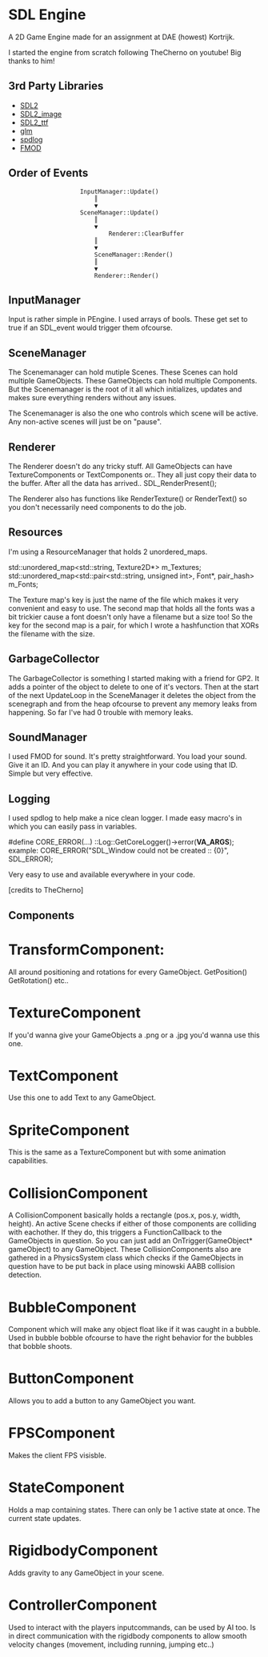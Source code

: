 # SDL Engine

A 2D Game Engine made for an assignment at DAE (howest) Kortrijk.

I started the engine from scratch following TheCherno on youtube! Big thanks to him!

## 3rd Party Libraries
 - [SDL2](https://www.libsdl.org/download-2.0.php)
 - [SDL2_image](https://www.libsdl.org/projects/SDL_image/)
 - [SDL2_ttf](https://www.libsdl.org/projects/SDL_ttf/)
 - [glm](https://github.com/g-truc/glm)
 - [spdlog](https://github.com/gabime/spdlog)
 - [FMOD](https://www.fmod.com/download)


## Order of Events 

						InputManager::Update()
							║
							▼
						SceneManager::Update()
							║
							▼
				            	Renderer::ClearBuffer
							║
							▼
					    	SceneManager::Render()
							║
							▼
					    	Renderer::Render()


## InputManager  	

Input is rather simple in PEngine. I used arrays of bools. These get set to true if an SDL_event would trigger them ofcourse.

## SceneManager  

The Scenemanager can hold mutiple Scenes. These Scenes can hold multiple GameObjects. These GameObjects can hold multiple Components.
But the Scenemanager is the root of it all which initializes, updates and makes sure everything renders without any issues.

The Scenemanager is also the one who controls which scene will be active. Any non-active scenes will just be on "pause".

## Renderer 		
		
The Renderer doesn't do any tricky stuff. All GameObjects can have TextureComponents or TextComponents or..
They all just copy their data to the buffer. After all the data has arrived.. SDL_RenderPresent();

The Renderer also has functions like RenderTexture() or RenderText() so you don't necessarily need components to do the job.
				
## Resources   
	
I'm using a ResourceManager that holds 2 unordered_maps.

std::unordered_map<std::string, Texture2D*> m_Textures;
std::unordered_map<std::pair<std::string, unsigned int>, Font*, pair_hash> m_Fonts;

The Texture map's key is just the name of the file which makes it very convenient and easy to use.
The second map that holds all the fonts was a bit trickier cause a font doesn't only have a filename but a size too!
So the key for the second map is a pair, for which I wrote a hashfunction that XORs the filename with the size.

## GarbageCollector    	

The GarbageCollector is something I started making with a friend for GP2. It adds a pointer of the object to delete
to one of it's vectors. Then at the start of the next UpdateLoop in the SceneManager it deletes the object from the scenegraph
and from the heap ofcourse to prevent any memory leaks from happening. So far I've had 0 trouble with memory leaks.						

## SoundManager   		

I used FMOD for sound. It's pretty straightforward. You load your sound. Give it an ID. And you can play it anywhere in your code
using that ID. Simple but very effective.

## Logging  

I used spdlog to help make a nice clean logger.
I made easy macro's in which you can easily pass in variables.

#define CORE_ERROR(...)	::Log::GetCoreLogger()->error(__VA_ARGS__);
example: CORE_ERROR("SDL_Window could not be created :: {0}", SDL_ERROR);

Very easy to use and available everywhere in your code.

[credits to TheCherno]					

## Components  

# TransformComponent:	
All around positioning and rotations for every GameObject.
GetPosition()
GetRotation()
etc..
			
# TextureComponent 	
If you'd wanna give your GameObjects a .png or a .jpg you'd wanna use this one.

# TextComponent	
Use this one to add Text to any GameObject.

# SpriteComponent	
This is the same as a TextureComponent but with some animation capabilities.

# CollisionComponent	
A CollisionComponent basically holds a rectangle (pos.x, pos.y, width, height).
An active Scene checks if either of those components are colliding with eachother.
If they do, this triggers a FunctionCallback to the GameObjects in question.
So you can just add an OnTrigger(GameObject* gameObject) to any GameObject.
These CollisionComponents also are gathered in a PhysicsSystem class which checks if
the GameObjects in question have to be put back in place using minowski AABB collision detection.
			
# BubbleComponent	
Component which will make any object float like if it was caught in a bubble.
Used in bubble bobble ofcourse to have the right behavior for the bubbles that bobble shoots.
					
# ButtonComponent	
Allows you to add a button to any GameObject you want.

# FPSComponent 		
Makes the client FPS visisble.

# StateComponent 	
Holds a map containing states. There can only be 1 active state at once. The current state updates.

# RigidbodyComponent	
Adds gravity to any GameObject in your scene.

# ControllerComponent	
Used to interact with the players inputcommands, can be used by AI too.
Is in direct communication with the rigidbody components to allow smooth velocity changes (movement, including running, jumping etc..)
											


